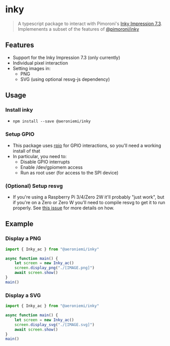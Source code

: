 # inky
> A typescript package to interact with Pimoroni's [Inky Impression 7.3](https://shop.pimoroni.com/products/inky-impression-7-3). Implemenents a subset of the features of [@pimoroni/inky](https://github.com/pimoroni/inky)

## Features
- Support for the Inky Impression 7.3 (only currently)
- Individual pixel interaction
- Setting images in:
    - PNG
    - SVG (using optional resvg-js dependency)

## Usage
### Install inky
- ``npm install --save @aeroniemi/inky``

### Setup GPIO
-  This package uses [rpio](https://www.npmjs.com/package/rpio) for GPIO interactions, so you'll need a working install of that
-  In particular, you need to:
    -  Disable GPIO interrupts
    -  Enable /dev/gpiomem access
    -  Run as root user (for access to the SPI device)

### (Optional) Setup resvg
- If you're using a Raspberry Pi 3/4/Zero 2W it'll probably "just work", but if you're on a Zero or Zero W you'll need to compile resvg to get it to run properly. See [this issue](https://github.com/yisibl/resvg-js/issues/231) for more details on how.


## Example
### Display a PNG 
```ts
import { Inky_ac } from "@aeroniemi/inky"

async function main() {
    let screen = new Inky_ac()
    screen.display_png("./[IMAGE.png]")
    await screen.show()
}
main()
```

### Display a SVG
```ts
import { Inky_ac } from "@aeroniemi/inky"

async function main() {
    let screen = new Inky_ac()
    screen.display_svg("./[IMAGE.svg]")
    await screen.show()
}
main()
```